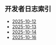 ## 开发者日志索引
- [2025-10-12](DevLogs/MA_2025_10_12.md)
- [2025-10-13](DevLogs/MA_2025_10_13.md)
- [2025-10-14](DevLogs/MA_2025_10_14.md)
- [2025-10-16](DevLogs/MA_2025_10_16.md)

